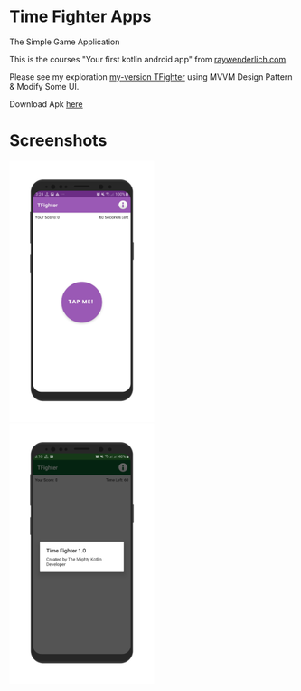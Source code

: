 # Time Fighter Apps
The Simple Game Application

This is the courses "Your first kotlin android app" from [raywenderlich.com](raywenderlich.com).

Please see my exploration [my-version TFighter](https://github.com/Hafiznaufalr/Mission/tree/my-version) using MVVM Design Pattern & Modify Some UI.

Download Apk [here](https://drive.google.com/file/d/15_ZfeEC4wlzWQlUo8NHsM7DDxdupIGAh/view?usp=sharing)

# Screenshots
<img src="https://github.com/Hafiznaufalr/Mission/blob/master/sc/main.png?raw=true" width="256">&nbsp;&nbsp;&nbsp;
<img src="https://github.com/Hafiznaufalr/Mission/blob/master/sc/about.png?raw=true" width="256">&nbsp;&nbsp;&nbsp;
